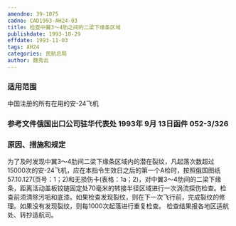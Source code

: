 ```yaml
---
amendno: 39-1075
cadno: CAD1993-AH24-03
title: 检查中翼3～4肋之间的二梁下缘条区域
publishdate: 1993-10-29
effdate: 1993-11-03
tags: AH24
categories: 民航总局
author: 魏秀云
---
```


### 适用范围 
中国注册的所有在用的安-24飞机

### 参考文件俄国出口公司驻华代表处 1993年 9月 13日函件 052-3/326 

### 原因、措施和规定 
为了及时发现中翼3～4肋间二梁下缘条区域内的潜在裂纹，凡起落次数超过15000次的安-24飞机，应在本指令生效日之后的第一个A检时，按照俄国图纸57.10.127(页号：1；2)和无损伤卡(表格：1a；2)，对中翼3～4肋间的二梁下缘条，距离活动盖板铰链固定处70毫米的转接半径区域进行一次涡流探伤检查。检查前须清除污垢和底漆。如果检查发现裂纹，则在下一次飞行前，完成裂纹的修理。如果没有发现裂纹，则每1000次起落进行重复检查。 
    检查结果报各地区适航处、转抄适航司。 

